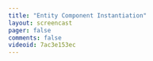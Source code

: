 ```yaml
---
title: "Entity Component Instantiation"
layout: screencast 
pager: false
comments: false
videoid: 7ac3e153ec
---
```

